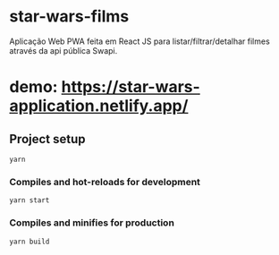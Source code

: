 # star-wars-films
Aplicação Web PWA feita em React JS para listar/filtrar/detalhar filmes através da api pública Swapi. 
# demo: https://star-wars-application.netlify.app/


## Project setup
```
yarn
```

### Compiles and hot-reloads for development
```
yarn start
```

### Compiles and minifies for production
```
yarn build
```
